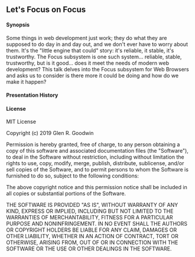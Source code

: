 ## Let's Focus on Focus

#### Synopsis

Some things in web development just work; they do what they are supposed to do day in and day out, and we don't ever have to worry about them. It's the "little engine that could" story: it's reliable, it stable, it's trustworthy. The Focus subsystem is one such system... reliable, stable, trustworthy, but is it good... does it meet the needs of modern web development? This talk delves into the Focus subsystem for Web Browsers and asks us to consider is there more it could be doing and how do we make it happen?

#### Presentation History
<!--
* CharmCityJS
  - May 1, 2019 @ 7:00pm (EDT)
  - By Glen R. Goodwin
  - Recording at [https://www.youtube.com/watch?v=6nd81XLn7mE](https://www.youtube.com/watch?v=6nd81XLn7mE)

#### Slides

 - In Powerpoint Format: [IntroZephjS.pptx](https://github.com/arei/talks/raw/master/IntroZephjS/IntroZephjS.pptx)
 - In Adobe PDF Format: [IntroZephjS.pdf](https://github.com/arei/talks/raw/master/IntroZephjS/IntroZephjS.pdf)

#### Example code
 - [Rating Stars Example](https://github.com/arei/talks/tree/master/IntroZephJS/example) -->

#### License

MIT License

Copyright (c) 2019 Glen R. Goodwin

Permission is hereby granted, free of charge, to any person obtaining a copy
of this software and associated documentation files (the "Software"), to deal
in the Software without restriction, including without limitation the rights
to use, copy, modify, merge, publish, distribute, sublicense, and/or sell
copies of the Software, and to permit persons to whom the Software is
furnished to do so, subject to the following conditions:

The above copyright notice and this permission notice shall be included in all
copies or substantial portions of the Software.

THE SOFTWARE IS PROVIDED "AS IS", WITHOUT WARRANTY OF ANY KIND, EXPRESS OR
IMPLIED, INCLUDING BUT NOT LIMITED TO THE WARRANTIES OF MERCHANTABILITY,
FITNESS FOR A PARTICULAR PURPOSE AND NONINFRINGEMENT. IN NO EVENT SHALL THE
AUTHORS OR COPYRIGHT HOLDERS BE LIABLE FOR ANY CLAIM, DAMAGES OR OTHER
LIABILITY, WHETHER IN AN ACTION OF CONTRACT, TORT OR OTHERWISE, ARISING FROM,
OUT OF OR IN CONNECTION WITH THE SOFTWARE OR THE USE OR OTHER DEALINGS IN THE
SOFTWARE.
